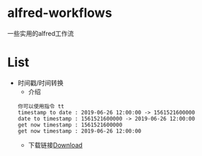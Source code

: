 # alfred-workflows

一些实用的alfred工作流

# List

- 时间戳/时间转换
    - 介绍
    ```
    你可以使用指令 tt
    timestamp to date : 2019-06-26 12:00:00 -> 1561521600000
    date to timestamp : 1561521600000 -> 2019-06-26 12:00:00
    get now timestamp : 1561521600000
    get now timestamp : 2019-06-26 12:00:00
    ```
    - 下载链接[Download](https://github.com/hanfeihang/alfred-workflows/raw/master/timestamp/timestamp.alfredworkflow)